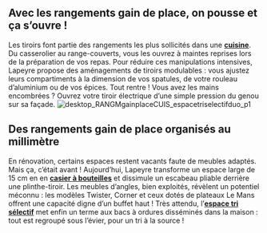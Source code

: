 ## Avec les rangements gain de place, on pousse et ça s’ouvre !
Les tiroirs font partie des rangements les plus sollicités dans une **[cuisine](/cuisine-CCU0001)**. Du casserolier au range-couverts, vous les ouvrez à maintes reprises lors de la préparation de vos repas. Pour réduire ces manipulations intensives, Lapeyre propose des aménagements de tiroirs modulables : vous ajustez leurs compartiments à la dimension de vos spatules, de votre rouleau d’aluminium ou de vos épices. Tout rentre ! Vous avez les mains encombrées ? Ouvrez votre tiroir électrique d’une simple pression du genou sur sa façade.
![desktop_RANGMgainplaceCUIS_espacetriselectifduo_p1](//statics.lapeyre.fr/img/contrib/2bdd4da300212263/desktop_RANGMgainplaceCUIS_espacetriselectifduo_p1.jpg)
##
## Des rangements gain de place organisés au millimètre
En rénovation, certains espaces restent vacants faute de meubles adaptés. Mais ça, c’était avant ! Aujourd’hui, Lapeyre transforme un espace large de 15 cm en en [**casier à bouteilles**](/casier-a-bouteilles-decor-metal-FPC5010950) et dissimule un escabeau pliable derrière une plinthe-tiroir. Les meubles d’angles, bien exploités, révèlent un potentiel méconnu : les modèles Twister, Corner et ceux dotés de plateaux Le Mans offrent une capacité digne d’un buffet haut ! Très attendu, l’[**espace tri sélectif**](/espace-tri-selectif-duo-urban-FPC5116390) met enfin un terme aux bacs à ordures disséminés dans la maison : tout est regroupé sous l’évier, pour un tri à la source !